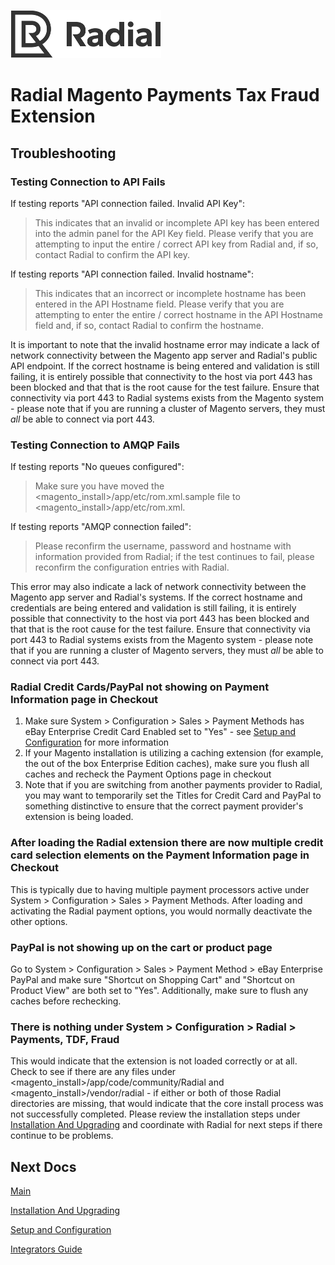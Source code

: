 [![Radial Logo](assets/radial_logo.png)](http://www.radial.com/)

# Radial Magento Payments Tax Fraud Extension 

## Troubleshooting

### Testing Connection to API Fails

If testing reports "API connection failed.  Invalid API Key":
> This indicates that an invalid or incomplete API key has been entered into the admin panel for the API Key field.  Please verify that you are attempting to input the entire / correct API key from Radial and, if so,  contact Radial to confirm the API key.

If testing reports "API connection failed.  Invalid hostname":
> This indicates that an incorrect or incomplete hostname has been entered in the API Hostname field.  Please verify that you are attempting to enter the entire / correct hostname in the API Hostname field and, if so, contact Radial to confirm the hostname.

It is important to note that the invalid hostname error may indicate a lack of network connectivity between the Magento app server and Radial's public API endpoint.  If the correct hostname is being entered and validation is still failing, it is entirely possible that connectivity to the host via port 443 has been blocked and that that is the root cause for the test failure.  Ensure that connectivity via port 443 to Radial systems exists from the Magento system - please note that if you are running a cluster of Magento servers, they must *all* be able to connect via port 443.

### Testing Connection to AMQP Fails

If testing reports "No queues configured":
> Make sure you have moved the <magento_install>/app/etc/rom.xml.sample file to <magento_install>/app/etc/rom.xml.  

If testing reports "AMQP connection failed":
> Please reconfirm the username, password and hostname with information provided from Radial; if the test continues to fail, please reconfirm the configuration entries with Radial.

This error may also indicate a lack of network connectivity between the Magento app server and Radial's systems.  If the correct hostname and credentials are being entered and validation is still failing, it is entirely possible that connectivity to the host via port 443 has been blocked and that that is the root cause for the test failure.  Ensure that connectivity via port 443 to Radial systems exists from the Magento system - please note that if you are running a cluster of Magento servers, they must *all* be able to connect via port 443.

### Radial Credit Cards/PayPal not showing on Payment Information page in Checkout

1. Make sure System > Configuration > Sales > Payment Methods has eBay Enterprise Credit Card Enabled set to "Yes" - see [Setup and Configuration](SETUP.md) for more information
2. If your Magento installation is utilizing a caching extension (for example, the out of the box Enterprise Edition caches), make sure you flush all caches and recheck the Payment Options page in checkout
3. Note that if you are switching from another payments provider to Radial, you may want to temporarily set the Titles for Credit Card and PayPal to something distinctive to ensure that the correct payment provider's extension is being loaded.

### After loading the Radial extension there are now multiple credit card selection elements on the Payment Information page in Checkout

This is typically due to having multiple payment processors active under System > Configuration > Sales > Payment Methods.  After loading and activating the Radial payment options, you would normally deactivate the other options.

### PayPal is not showing up on the cart or product page

Go to System > Configuration > Sales > Payment Method > eBay Enterprise PayPal and make sure "Shortcut on Shopping Cart" and "Shortcut on Product View" are both set to "Yes".  Additionally, make sure to flush any caches before rechecking.

### There is nothing under System > Configuration > Radial > Payments, TDF, Fraud

This would indicate that the extension is not loaded correctly or at all.  Check to see if there are any files under <magento_install>/app/code/community/Radial and <magento_install>/vendor/radial - if either or both of those Radial directories are missing, that would indicate that the core install process was not successfully completed.  Please review the installation steps under [Installation And Upgrading](INSTALL.md) and coordinate with Radial for next steps if there continue to be problems.

## Next Docs

[Main](../README.md)

[Installation And Upgrading](INSTALL.md)

[Setup and Configuration](SETUP.md)

[Integrators Guide](SI.md)


